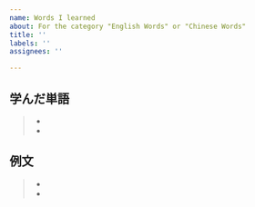 ```yaml
---
name: Words I learned
about: For the category "English Words" or "Chinese Words"
title: ''
labels: ''
assignees: ''

---
```


## 学んだ単語  
> -   
> -   
## 例文
> -   
> -
